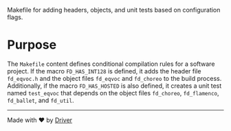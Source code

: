 <!--------------------------------------------------------------------------------->
<!-- IMPORTANT: This file is auto-generated by Driver (https://driver.ai). -------->
<!-- Manual edits may be overwritten on future commits. --------------------------->
<!--------------------------------------------------------------------------------->

Makefile for adding headers, objects, and unit tests based on configuration flags.

# Purpose
The `Makefile` content defines conditional compilation rules for a software project. If the macro `FD_HAS_INT128` is defined, it adds the header file `fd_eqvoc.h` and the object files `fd_eqvoc` and `fd_choreo` to the build process. Additionally, if the macro `FD_HAS_HOSTED` is also defined, it creates a unit test named `test_eqvoc` that depends on the object files `fd_choreo`, `fd_flamenco`, `fd_ballet`, and `fd_util`.

---
Made with ❤️ by [Driver](https://www.driver.ai/)
